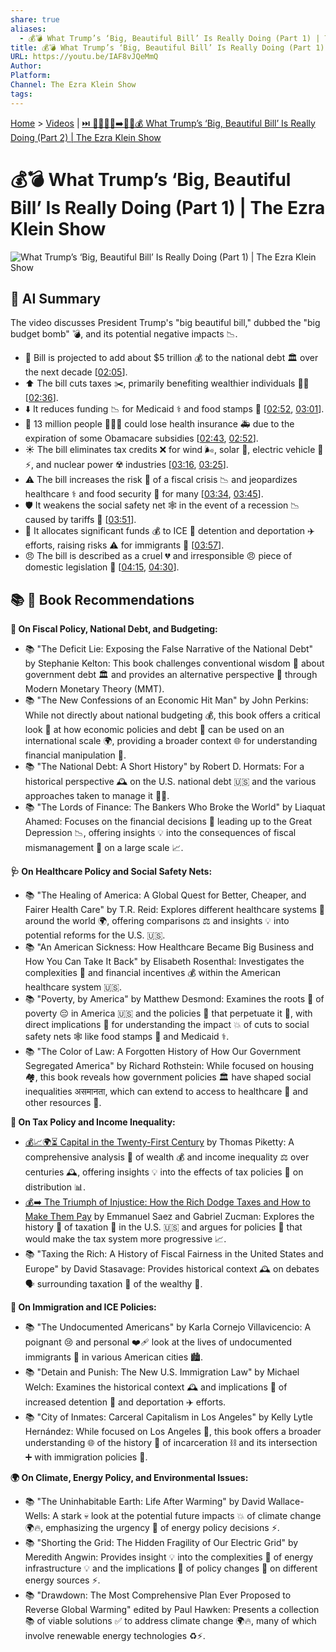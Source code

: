 ```yaml
---
share: true
aliases:
  - 💰💣 What Trump’s ‘Big, Beautiful Bill’ Is Really Doing (Part 1) | The Ezra Klein Show
title: 💰💣 What Trump’s ‘Big, Beautiful Bill’ Is Really Doing (Part 1) | The Ezra Klein Show
URL: https://youtu.be/IAF8vJQeMmQ
Author: 
Platform: 
Channel: The Ezra Klein Show
tags: 
---
```

[Home](../index.md) > [Videos](./index.md) | [⏭️ 👹👶🏼💸➡️👴🏻💰 What Trump’s ‘Big, Beautiful Bill’ Is Really Doing (Part 2) | The Ezra Klein Show](./what-trumps-big-beautiful-bill-is-really-doing-part-2-the-ezra-klein-show.md)  
# 💰💣 What Trump’s ‘Big, Beautiful Bill’ Is Really Doing (Part 1) | The Ezra Klein Show  
![What Trump’s ‘Big, Beautiful Bill’ Is Really Doing (Part 1) | The Ezra Klein Show](https://youtu.be/IAF8vJQeMmQ)  
  
## 🤖 AI Summary  
The video discusses President Trump's "big beautiful bill," dubbed the "big budget bomb" 💣, and its potential negative impacts 📉.  
  
* 💸 Bill is projected to add about $5 trillion 💰 to the national debt 🏛️ over the next decade \[[02:05](http://www.youtube.com/watch?v=IAF8vJQeMmQ&t=125)\].  
* ⬆️ The bill cuts taxes ✂️, primarily benefiting wealthier individuals 🤵👰 \[[02:36](http://www.youtube.com/watch?v=IAF8vJQeMmQ&t=156)\].  
* ⬇️ It reduces funding 📉 for Medicaid ⚕️ and food stamps 🍎 \[[02:52](http://www.youtube.com/watch?v=IAF8vJQeMmQ&t=172), [03:01](http://www.youtube.com/watch?v=IAF8vJQeMmQ&t=181)\].  
* 🏥 13 million people 🧑‍🤝‍🧑 could lose health insurance 🚑 due to the expiration of some Obamacare subsidies \[[02:43](http://www.youtube.com/watch?v=IAF8vJQeMmQ&t=163), [02:52](http://www.youtube.com/watch?v=IAF8vJQeMmQ&t=172)\].  
* ☀️ The bill eliminates tax credits ❌ for wind 🌬️, solar 🔆, electric vehicle 🚗⚡️, and nuclear power ☢️ industries \[[03:16](http://www.youtube.com/watch?v=IAF8vJQeMmQ&t=196), [03:25](http://www.youtube.com/watch?v=IAF8vJQeMmQ&t=205)\].  
* ⚠️ The bill increases the risk 🚨 of a fiscal crisis 📉 and jeopardizes healthcare ⚕️ and food security 🍎 for many \[[03:34](http://www.youtube.com/watch?v=IAF8vJQeMmQ&t=214), [03:45](http://www.youtube.com/watch?v=IAF8vJQeMmQ&t=225)\].  
* 🛡️ It weakens the social safety net 🕸️ in the event of a recession 📉 caused by tariffs 🚧 \[[03:51](http://www.youtube.com/watch?v=IAF8vJQeMmQ&t=231)\].  
* 👮 It allocates significant funds 💰 to ICE 🛂 detention and deportation ✈️ efforts, raising risks ⚠️ for immigrants 🧳 \[[03:57](http://www.youtube.com/watch?v=IAF8vJQeMmQ&t=237)\].  
* 😠 The bill is described as a cruel 💔 and irresponsible 😠 piece of domestic legislation 📜 \[[04:15](http://www.youtube.com/watch?v=IAF8vJQeMmQ&t=255), [04:30](http://www.youtube.com/watch?v=IAF8vJQeMmQ&t=270)\].  
  
## 📚 📖 Book Recommendations  
  
**📜 On Fiscal Policy, National Debt, and Budgeting:**  
  
* 📚 "The Deficit Lie: Exposing the False Narrative of the National Debt" by Stephanie Kelton: This book challenges conventional wisdom 🧠 about government debt 🏛️ and provides an alternative perspective 👀 through Modern Monetary Theory (MMT).  
* 📚 "The New Confessions of an Economic Hit Man" by John Perkins: While not directly about national budgeting 💰, this book offers a critical look 🧐 at how economic policies and debt 💸 can be used on an international scale 🌍, providing a broader context 🌐 for understanding financial manipulation 🤹.  
* 📚 "The National Debt: A Short History" by Robert D. Hormats: For a historical perspective 🕰️ on the U.S. national debt 🇺🇸 and the various approaches taken to manage it 🧑‍💼.  
* 📚 "The Lords of Finance: The Bankers Who Broke the World" by Liaquat Ahamed: Focuses on the financial decisions 🏦 leading up to the Great Depression 📉, offering insights 💡 into the consequences of fiscal mismanagement 💸 on a large scale 📈.  
  
**🩺 On Healthcare Policy and Social Safety Nets:**  
  
* 📚 "The Healing of America: A Global Quest for Better, Cheaper, and Fairer Health Care" by T.R. Reid: Explores different healthcare systems 🏥 around the world 🌍, offering comparisons ⚖️ and insights 💡 into potential reforms for the U.S. 🇺🇸.  
* 📚 "An American Sickness: How Healthcare Became Big Business and How You Can Take It Back" by Elisabeth Rosenthal: Investigates the complexities 🧩 and financial incentives 💰 within the American healthcare system 🇺🇸.  
* 📚 "Poverty, by America" by Matthew Desmond: Examines the roots 🌱 of poverty 😔 in America 🇺🇸 and the policies 📜 that perpetuate it 🔄, with direct implications 🎯 for understanding the impact 💥 of cuts to social safety nets 🕸️ like food stamps 🍎 and Medicaid ⚕️.  
* 📚 "The Color of Law: A Forgotten History of How Our Government Segregated America" by Richard Rothstein: While focused on housing 🏘️, this book reveals how government policies 🏛️ have shaped social inequalities  असमानता, which can extend to access to healthcare 🏥 and other resources 💎.  
  
**🏦 On Tax Policy and Income Inequality:**  
  
* [💰📈🌍⏳ Capital in the Twenty-First Century](../books/capital-in-the-twenty-first-century.md) by Thomas Piketty: A comprehensive analysis 🔬 of wealth 💰 and income inequality ⚖️ over centuries 🕰️, offering insights 💡 into the effects of tax policies 📜 on distribution 📊.  
* [💰➡️ The Triumph of Injustice: How the Rich Dodge Taxes and How to Make Them Pay](../books/the-triumph-of-injustice-how-the-rich-dodge-taxes-and-how-to-make-them-pay.md) by Emmanuel Saez and Gabriel Zucman: Explores the history 📜 of taxation 🧾 in the U.S. 🇺🇸 and argues for policies 📜 that would make the tax system more progressive 📈.  
* 📚 "Taxing the Rich: A History of Fiscal Fairness in the United States and Europe" by David Stasavage: Provides historical context 🕰️ on debates 🗣️ surrounding taxation 🧾 of the wealthy 🤑.  
  
**🛂 On Immigration and ICE Policies:**  
  
* 📚 "The Undocumented Americans" by Karla Cornejo Villavicencio: A poignant 😢 and personal ❤️‍🩹 look at the lives of undocumented immigrants 🧳 in various American cities 🏙️.  
* 📚 "Detain and Punish: The New U.S. Immigration Law" by Michael Welch: Examines the historical context 🕰️ and implications 🎯 of increased detention 👮 and deportation ✈️ efforts.  
* 📚 "City of Inmates: Carceral Capitalism in Los Angeles" by Kelly Lytle Hernández: While focused on Los Angeles 🌴, this book offers a broader understanding 🌐 of the history 📜 of incarceration ⛓️ and its intersection ➕ with immigration policies 🛂.  
  
**🌍 On Climate, Energy Policy, and Environmental Issues:**  
  
* 📚 "The Uninhabitable Earth: Life After Warming" by David Wallace-Wells: A stark 💀 look at the potential future impacts 💥 of climate change 🌍🔥, emphasizing the urgency 🚨 of energy policy decisions ⚡.  
* 📚 "Shorting the Grid: The Hidden Fragility of Our Electric Grid" by Meredith Angwin: Provides insight 💡 into the complexities 🧩 of energy infrastructure 💡 and the implications 🎯 of policy changes 📜 on different energy sources ⚡.  
* 📚 "Drawdown: The Most Comprehensive Plan Ever Proposed to Reverse Global Warming" edited by Paul Hawken: Presents a collection 📚 of viable solutions ✅ to address climate change 🌍🔥, many of which involve renewable energy technologies ♻️⚡.